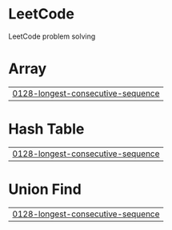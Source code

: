 # LeetCode
LeetCode problem solving


# Array
|  |
| ------- |
| [0128-longest-consecutive-sequence](https://github.com/ahmed-elnashar/LeetCode/tree/master/0128-longest-consecutive-sequence) |
# Hash Table
|  |
| ------- |
| [0128-longest-consecutive-sequence](https://github.com/ahmed-elnashar/LeetCode/tree/master/0128-longest-consecutive-sequence) |
# Union Find
|  |
| ------- |
| [0128-longest-consecutive-sequence](https://github.com/ahmed-elnashar/LeetCode/tree/master/0128-longest-consecutive-sequence) |